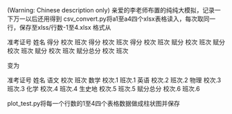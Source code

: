 (Warning: Chinese description only)
亲爱的李老师布置的纯纯大模拟，记录一下万一以后还用得到
csv_convert.py将a1至a4四个xlsx表格读入，每次取同一行，保存至xlss/行数-1至4.xlsx
格式从

准考证号 姓名 得分	校次	班次	得分	校次	班次	得分	校次	班次	赋分	校次	班次	赋分	校次	班次	赋分	校次	班次	赋分总分	校次	班次

变为

准考证号
姓名
语文
校次
班次
数学
校次.1
班次.1
英语
校次.2
班次.2
物理
校次.3
班次.3
化学
校次.4
班次.4
生史地
校次.5
班次.5
赋分总分
校次.6
班次.6

plot_test.py将每一个行数的1至4四个表格数据做成柱状图并保存
